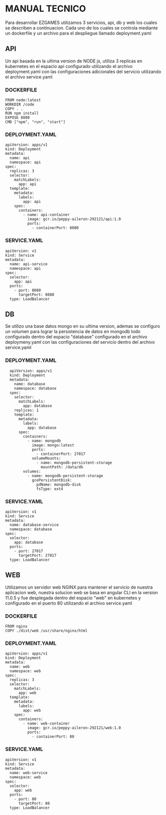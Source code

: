 # MANUAL TECNICO

Para desarrollar EZGAMES utilizamos 3 servicios, api, db y web los cuales se describen a continuacion. Cada uno de los cuales se controla mediante un dockerfile y un archivo para el despliegue llamado deployment.yaml

## API

Un api basada en la ultima version de NODE js, utiliza 3 replicas en kubernetes en el espacio api configurado utilizando el archivo deployment.yaml con las configuraciones adicionales del servicio utilizando el archivo service.yaml

### DOCKERFILE
    FROM node:latest
    WORKDIR /code
    COPY . .
    RUN npm install
    EXPOSE 8080
    CMD ["npm", "run", "start"]
    
### DEPLOYMENT.YAML

    apiVersion: apps/v1
    kind: Deployment
    metadata:
      name: api
      namespace: api
    spec:
      replicas: 3
      selector:
        matchLabels:
          app: api
      template:
        metadata:
          labels:
            app: api
        spec:
          containers:
            - name: api-container
              image: gcr.io/peppy-aileron-292121/api:1.0
              ports:
                - containerPort: 8080

### SERVICE.YAML

    apiVersion: v1
    kind: Service
    metadata:
      name: api-service
      namespace: api
    spec:
      selector:
        app: api
      ports:
        - port: 8080
          targetPort: 8080
      type: LoadBalancer


## DB
Se utilizo una base datos mongo en su ultima version, ademas se configuro un volumen para lograr la persistencia de datos en mongodb todo configurado dentro del espacio "database" configurado en el archivo deploymeny.yaml con las configuraciones del servicio dentro del archivo service.yaml

### DEPLOYMENT.YAML

      apiVersion: apps/v1
      kind: Deployment
      metadata:
        name: database
        namespace: database
      spec:
        selector:
          matchLabels:
            app: database
        replicas: 1
        template:
          metadata:
            labels:
              app: database
          spec:
            containers:
              - name: mongodb
                image: mongo:latest
                ports:
                  - containerPort: 27017
                volumeMounts:
                  - name: mongodb-persistent-storage
                    mountPath: /data/db
            volumes:
              - name: mongodb-persistent-storage
                gcePersistentDisk:
                  pdName: mongodb-disk
                  fsType: ext4
                  
### SERVICE.YAML

    apiVersion: v1
    kind: Service
    metadata:
      name: database-service
      namespace: database
    spec:
      selector:
        app: database
      ports:
        - port: 27017
          targetPort: 27017
      type: LoadBalancer

## WEB
Utilizamos un servidor web NGINX para mantener el servicio de nuestra aplicacion web, nuestra solucion web se basa en angular CLI en la version 11.0.5 y fue desplegada dentro del espacio "web" en kubernetes y configurado en el puerto 80 utilizando el archivo service.yaml

### DOCKERFILE

    FROM nginx
    COPY ./dist/web /usr/share/nginx/html

### DEPLOYMENT.YAML

    apiVersion: apps/v1
    kind: Deployment
    metadata:
      name: web
      namespace: web
    spec:
      replicas: 3
      selector:
        matchLabels:
          app: web
      template:
        metadata:
          labels:
            app: web
        spec:
          containers:
            - name: web-container
              image: gcr.io/peppy-aileron-292121/web:1.0
              ports:
                - containerPort: 80
                
### SERVICE.YAML

    apiVersion: v1
    kind: Service
    metadata:
      name: web-service
      namespace: web
    spec:
      selector:
        app: web
      ports:
        - port: 80
          targetPort: 80
      type: LoadBalancer
